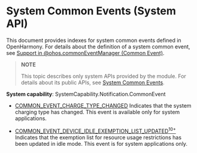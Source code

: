 # System Common Events (System API)

This document provides indexes for system common events defined in OpenHarmony.
For details about the definition of a system common event, see [Support in @ohos.commonEventManager (Common Event)](../js-apis-commonEventManager.md#support).

  > **NOTE**
  >
  > This topic describes only system APIs provided by the module. For details about its public APIs, see [System Common Events](../common_event/commonEventManager-definitions.md).

**System capability**: SystemCapability.Notification.CommonEvent

* [COMMON_EVENT_CHARGE_TYPE_CHANGED](../common_event/commonEvent-powermgr.md#common_event_charge_type_changed)
Indicates that the system charging type has changed. This event is available only for system applications.

* [COMMON_EVENT_DEVICE_IDLE_EXEMPTION_LIST_UPDATED<sup>10+</sup> ](../common_event/commonEvent-resourceschedule.md#common_event_device_idle_exemption_list_updated)
Indicates that the exemption list for resource usage restrictions has been updated in idle mode. This event is for system applications only.
